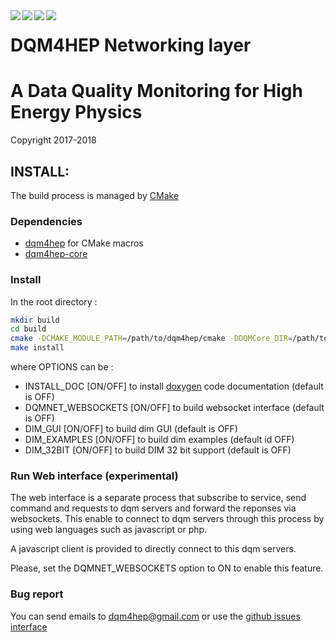 <img src="https://travis-ci.org/DQM4HEP/dqm4hep-net.svg?branch=master" align="left" />
<img src="https://scan.coverity.com/projects/15305/badge.svg" align="left" />
<img src="https://readthedocs.org/projects/dqm4hep/badge/?version=latest" align="left" />
<a href="https://dqm4hep.github.io/dqm4hep-doxygen/doxygen/dqm4hep-net/master/index.html">
<img src="https://codedocs.xyz/doxygen/doxygen.svg" align="left"/>
</a>

# DQM4HEP Networking layer
# A Data Quality Monitoring for High Energy Physics
Copyright 2017-2018

## INSTALL:

The build process is managed by [CMake](http://cmake.org)

### Dependencies

- [dqm4hep](https://github.com/dqm4hep/dqm4hep) for CMake macros 
- [dqm4hep-core](https://github.com/dqm4hep/dqm4hep-core)

### Install

In the root directory :

```bash
mkdir build
cd build
cmake -DCMAKE_MODULE_PATH=/path/to/dqm4hep/cmake -DDQMCore_DIR=/path/to/DQMCore/ [-DOPTIONS=...] ..
make install
```

where OPTIONS can be :
- INSTALL_DOC [ON/OFF] to install [doxygen](www.doxygen.org) code documentation (default is OFF)
- DQMNET_WEBSOCKETS [ON/OFF] to build websocket interface (default is OFF)
- DIM_GUI [ON/OFF] to build dim GUI (default is OFF)
- DIM_EXAMPLES [ON/OFF] to build dim examples (default id OFF)
- DIM_32BIT [ON/OFF] to build DIM 32 bit support (default is OFF)

### Run Web interface (experimental)

The web interface is a separate process that subscribe to service, send command and requests to dqm servers and forward the reponses via websockets. This enable to connect to dqm servers through this process by using web languages such as javascript or php.

A javascript client is provided to directly connect to this dqm servers.

Please, set the DQMNET_WEBSOCKETS option to ON to enable this feature.

### Bug report

You can send emails to <dqm4hep@gmail.com>
or use the [github issues interface](https://github.com/DQM4HEP/dqm4hep-net/issues)
